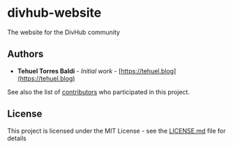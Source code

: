 # divhub-website

The website for the DivHub community

## Authors

* **Tehuel Torres Baldi** - *Initial work* - [https://tehuel.blog](https://tehuel.blog)

See also the list of [contributors](https://github.com/tehuel/bennugd-website/contributors) who participated in this project.

## License

This project is licensed under the MIT License - see the [LICENSE.md](LICENSE.md) file for details
